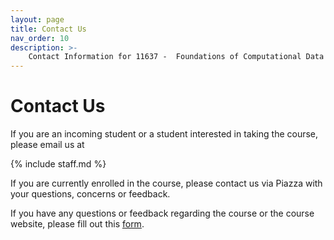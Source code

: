 ```yaml
---
layout: page
title: Contact Us
nav_order: 10
description: >-
    Contact Information for 11637 -  Foundations of Computational Data Science.
---
```


# Contact Us

<!-- If you are an incoming student or a student interested in taking the course, please email us at [Who We Are]({{ site.baseurl }}{{ page.subpath }}{% link pages/home/home.md %}#who-we-are) -->

If you are an incoming student or a student interested in taking the course, please email us at

{% include staff.md %}

If you are currently enrolled in the course, please contact us via Piazza with your questions, concerns or feedback.

If you have any questions or feedback regarding the course or the course website, please fill out this [form](https://docs.google.com/forms/d/e/1FAIpQLSfgxVdx6DHmZ-UdezXgc-qZf4pEbe77aC-pPzYl8c9u6skOfA/viewform?usp=sf_link). 